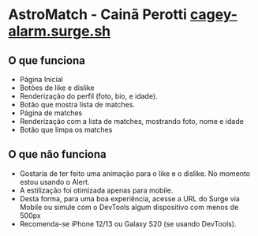 # AstroMatch - Cainã Perotti [cagey-alarm.surge.sh](cagey-alarm.surge.sh)

## O que funciona

- Página Inicial
- Botões de like e dislike
- Renderização do perfil (foto, bio, e idade).
- Botão que mostra lista de matches.
- Página de matches
- Renderização com a lista de matches, mostrando foto, nome e idade
- Botão que limpa os matches

## O que não funciona

- Gostaria de ter feito uma animação para o like e o dislike. No momento estou usando o Alert.
- A estilização foi otimizada apenas para mobile. 
- Desta forma, para uma boa experiência, acesse a URL do Surge via Mobile ou simule com o DevTools algum dispositivo com menos de 500px
- Recomenda-se iPhone 12/13 ou Galaxy S20 (se usando DevTools).
